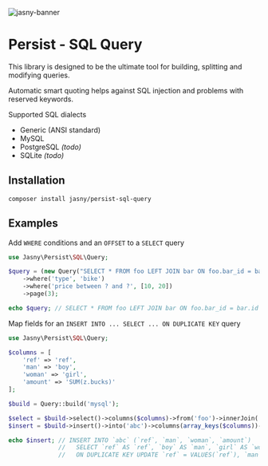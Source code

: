 ![jasny-banner](https://user-images.githubusercontent.com/100821/62123924-4c501c80-b2c9-11e9-9677-2ebc21d9b713.png)

Persist - SQL Query
===================================

This library is designed to be the ultimate tool for building, splitting and modifying queries.

Automatic smart quoting helps against SQL injection and problems with reserved keywords.

Supported SQL dialects

* Generic (ANSI standard)
* MySQL
* PostgreSQL _(todo)_
* SQLite _(todo)_

## Installation ##

    composer install jasny/persist-sql-query

## Examples ##

Add `WHERE` conditions and an `OFFSET` to a `SELECT` query

```php
use Jasny\Persist\SQL\Query;

$query = (new Query("SELECT * FROM foo LEFT JOIN bar ON foo.bar_id = bar.id WHERE active = 1 LIMIT 25"))
    ->where('type', 'bike')
    ->where('price between ? and ?', [10, 20])
    ->page(3);

echo $query; // SELECT * FROM foo LEFT JOIN bar ON foo.bar_id = bar.id WHERE (active = 1) AND (`type` = 'bike') AND (`price` between 10 and 20) LIMIT 25 OFFSET 50
```

Map fields for an `INSERT INTO ... SELECT ... ON DUPLICATE KEY` query

```php
use Jasny\Persist\SQL\Query;

$columns = [
    'ref' => 'ref',
    'man' => 'boy',
    'woman' => 'girl',
    'amount' => 'SUM(z.bucks)'
];

$build = Query::build('mysql');

$select = $build->select()->columns($columns)->from('foo')->innerJoin('z', 'foo.id = z.foo_id')->groupBy('foo.id');
$insert = $build->insert()->into('abc')->columns(array_keys($columns))->set($select)->onDuplicateKeyUpdate();

echo $insert; // INSERT INTO `abc` (`ref`, `man`, `woman`, `amount`)
              //   SELECT `ref` AS `ref`, `boy` AS `man`, `girl` AS `woman`, SUM(`z`.`bucks`) AS `amount` FROM `foo` LEFT JOIN `z` ON `foo`.`id` = `z`.`foo_id` GROUP BY `foo`.id`
              //   ON DUPLICATE KEY UPDATE `ref` = VALUES(`ref`), `man` = VALUES(`man`), `woman` = VALUES(`woman`), `amount` = VALUES(`amount`)
```
